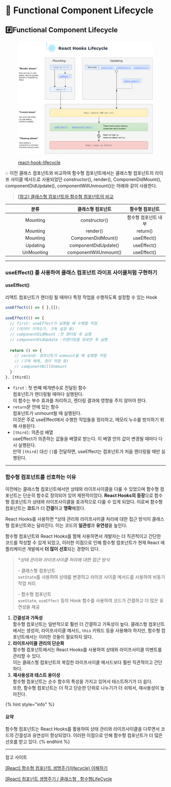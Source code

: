 # 🔁 Functional Component Lifecycle

## #️⃣Functional Component Lifecycle

<figure><img src="../.gitbook/assets/image (2).png" alt=""><figcaption><p><a href="https://wavez.github.io/react-hooks-lifecycle/">react-hook-lifecycle</a></p></figcaption></figure>



💡 이전 클래스 컴포넌트와 비교하여 함수형 컴포넌트에서는 클래스형 컴포넌트의 라이프 사이클 메서드로 사용되었던 constructor(), render(), ComponenDidMount(), componentDidUpdate(), componentWillUnmount()는 아래와 같이 사용한다.

> [\[참고\] 클래스형 컴포넌트와 함수형 컴포넌트의 비교](https://adjh54.tistory.com/43)

<table><thead><tr><th width="174" align="center">분류</th><th align="center">클래스형 컴포넌트</th><th align="center">함수형 컴포넌트</th></tr></thead><tbody><tr><td align="center">Mounting</td><td align="center">constructor()</td><td align="center">함수형 컴포넌트 내부</td></tr><tr><td align="center">Mounting</td><td align="center">render()</td><td align="center">return()</td></tr><tr><td align="center">Mounting</td><td align="center">ComponenDidMount()</td><td align="center">useEffect()</td></tr><tr><td align="center">Updating</td><td align="center">componentDidUpdate()</td><td align="center">useEffect()</td></tr><tr><td align="center">UnMounting</td><td align="center">componentWillUnmount()</td><td align="center">useEffect()</td></tr></tbody></table>

***

### useEffect() 를 사용하여 클래스 컴포넌트 라이프 사이클처럼 구현하기

#### useEffect()

리액트 컴포넌트가 렌더링 될 때마다 특정 작업을 수행하도록 설정할 수 있는 Hook

```javascript
useEffect(() => { },[]);

useEffect(() => { 
  // first: useEffect가 실행될 때 수행할 작업
  // (데이터 가져오기, 구독 설정 등)
  // componentDidMount :첫 렌더링 후 실행
  // componentDidUpdate :리렌더링을 완료한 후 실행

  return () => {
    // second: 컴포넌트가 unmount될 때 실행할 작업
    // (구독 해제, 정리 작업 등)
    // componentWillUnmount
  }
}, [third])
```

* `first` : 첫 번째 매개변수로 전달된 함수\
  컴포넌트가 렌더링될 때마다 실행된다. \
  이 함수는 부수 효과를 처리하고, 렌더링 결과에 영향을 주지 않아야 한다.
* `return`문 안에 있는 함수\
  컴포넌트가 unmount될 때 실행된다. \
  이것은 주로 useEffect에서 수행한 작업들을 정리하고, 메모리 누수를 방지하기 위해 사용된다.
* `[third]`: 의존성 배열\
  useEffect가 의존하는 값들을 배열로 받는다. 이 배열 안의 값이 변경될 때마다 다시 실행된다. \
  만약 `[third]` 대신 `[]`를 전달하면, useEffect는 컴포넌트가 처음 렌더링될 때만 실행된다.

***

### 함수형 컴포넌트를 선호하는 이유

이전에는 클래스형 컴포넌트에서만 상태와 라이프사이클을 다룰 수 있었으며 함수형 컴포넌트는 단순히 함수로 정의되어 있어 제한적이었다. **React Hooks의 등장**으로 함수형 컴포넌트가 상태와 라이프사이클을 효과적으로 다룰 수 있게 되었다. 이로써 함수형 컴포넌트는 **코드**가 더 **간결**하고 **명확**해졌다.&#x20;

React Hooks를 사용하면 \*상태 관리와 라이프사이클 처리에 대한 접근 방식이 클래스형 컴포넌트와는 달라진다. 이는 코드의 **일관성**과 **유연성**을 높인다.&#x20;

함수형 컴포넌트와 React Hooks를 함께 사용하면서 개발자는 더 직관적이고 간단한 코드를 작성할 수 있게 되었고, 이러한 이점으로 인해 함수형 컴포넌트가 현재 React 애플리케이션 개발에서 **더 많이 선호**되는 경향이 있다.

> _\*상태 관리와 라이프사이클 처리에 대한 접근 방식_
>
> \- 클래스형 컴포넌트 \
> &#x20;  `setState`를 사용하여 상태를 변경하고 라이프 사이클 메서드를 사용하여 비동기 작업 처리
>
> \- 함수형 컴포넌트\
> &#x20; `useState`, `useEffect` 등의 Hook 함수를 사용하여 코드가 간결하고 더 많은 유연성을 제공

1. **간결성과 가독성**\
   함수형 컴포넌트는 일반적으로 훨씬 더 간결하고 가독성이 높다. 클래스형 컴포넌트에서는 생성자, 라이프사이클 메서드, `this` 키워드 등을 사용해야 하지만, 함수형 컴포넌트에서는 이러한 것들이 필요하지 않다.
2. **라이프사이클 관리의 단순화**\
   함수형 컴포넌트에서는 React Hooks를 사용하여 상태와 라이프사이클 이벤트를 관리할 수 있다. \
   이는 클래스형 컴포넌트의 복잡한 라이프사이클 메서드보다 훨씬 직관적이고 간단하다.
3. **재사용성과 테스트 용이성**\
   함수형 컴포넌트는 순수 함수의 특성을 가지고 있어서 테스트하기가 더 쉽다. \
   또한, 함수형 컴포넌트는 더 작고 단순한 단위로 나누기가 더 쉬워서, 재사용성이 높아진다.

{% hint style="info" %}
#### 요약

함수형 컴포넌트는 React Hooks를 활용하여 상태 관리와 라이프사이클을 다루면서 코드의 간결성과 유연성이 향상되었다. 이러한 이점으로 인해 함수형 컴포넌트가 더 많은 선호를 받고 있다.
{% endhint %}

***

참고 사이트

[\[React\] 함수형 컴포넌트 생명주기(lifecycle) 이해하기](https://adjh54.tistory.com/43)

[\[React\] 컴포넌트 생명주기 / 클래스형 , 함수형LifeCycle](https://suinchoi.tistory.com/40)

